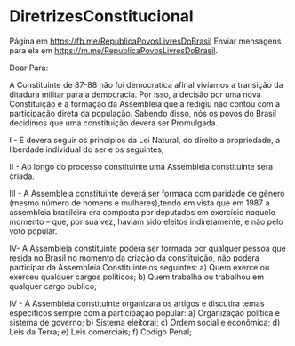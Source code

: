 # DiretrizesConstitucional
Página em https://fb.me/RepublicaPovosLivresDoBrasil
Enviar mensagens para ela em https://m.me/RepublicaPovosLivresDoBrasil.

Doar Para:

A Constituinte de 87-88 não foi democratica afinal vivíamos a transição da ditadura militar para a democracia. Por isso, a decisão por uma nova Constituição e a formação da  Assembleia que a redigiu não contou com a participação direta da população.
Sabendo disso, nós os povos do Brasil decidimos que uma constituição devera ser Promulgada.

I - E devera seguir os principios da Lei Natural, do direito a propriedade, a liberdade individual do ser e os seguintes;

II - Ao longo do processo constituinte uma Assembleia constituinte sera criada. 

III - A Assembleia constituinte deverá ser formada com paridade de gênero (mesmo número de homens e mulheres),tendo em vista que em 1987 a assembleia brasileira era composta por deputados em exercício naquele momento – que, por sua vez, haviam sido eleitos indiretamente, e não pelo voto popular.

IV-  A Assembleia constituinte podera ser formada por qualquer pessoa que resida no Brasil no momento da criação da constituição, não podera participar da Assembleia Constituinte os seguintes:
    a) Quem exerce ou exerceu qualquer cargos politicos;
    b) Quem trabalha ou trabalhou em qualquer cargo publico;   

IV - A Assembleia constituinte organizara os artigos e discutira temas especificos sempre com a participação popular:
    a) Organização politica e sistema de governo;
    b) Sistema eleitoral;
    c) Ordem social e econômica;
    d) Leis da Terra;
    e) Leis comerciais;
    f) Codigo Penal; 
